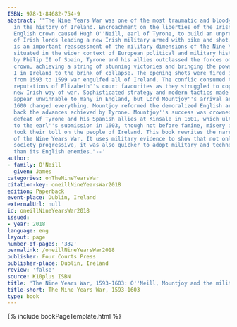 ```yaml
---
ISBN: 978-1-84682-754-9
abstract: '"The Nine Years War was one of the most traumatic and bloody conflicts
  in the history of Ireland. Encroachment on the liberties of the Irish lords by the
  English crown caused Hugh O''Neill, earl of Tyrone, to build an unprecedented confederation
  of Irish lords leading a new Irish military armed with pike and shot. This book
  is an important reassessment of the military dimensions of the Nine Years War, as
  situated in the wider context of European political and military history. Backed
  by Philip II of Spain, Tyrone and his allies outclassed the forces of the English
  crown, achieving a string of stunning victories and bringing the power of Elizabeth
  I in Ireland to the brink of collapse. The opening shots were fired in Ulster, but
  from 1593 to 1599 war engulfed all of Ireland. The conflic consumed the lives and
  reputations of Elizabeth''s court favourites as they struggled to cope with the
  new Irish way of war. Sophisticated strategy and modern tactics made the Irish war
  appear unwinnable to many in England, but Lord Mountjoy''s arrival as deputy in
  1600 changed everything. Mountjoy reformed the demoralized English army and rolled
  back the advances achieved by Tyrone. Mountjoy''s success was crowned by his shattering
  defeat of Tyrone and his Spanish allies at Kinsale in 1601, which ultimately led
  to the earl''s submission in 1603, though not before famine, misery and atrocity
  took their toll on the people of Ireland. This book rewrites the narrative and interpretation
  of the Nine Years War. It uses military evidence to show that not only was Irish
  society progressive, it was also quicker to adopt military and technological change
  than its English enemies."--'
author:
- family: O'Neill
  given: James
categories: onTheNineYearsWar
citation-key: oneillNineYearsWar2018
edition: Paperback
event-place: Dublin, Ireland
externalUrl: null
id: oneillNineYearsWar2018
issued:
- year: 2018
language: eng
layout: page
number-of-pages: '332'
permalink: /oneillNineYearsWar2018
publisher: Four Courts Press
publisher-place: Dublin, Ireland
review: 'false'
source: K10plus ISBN
title: 'The Nine Years War, 1593-1603: O''Neill, Mountjoy and the military revolution'
title-short: The Nine Years War, 1593-1603
type: book
---
```

{% include bookPageTemplate.html %}